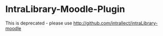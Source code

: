 IntraLibrary-Moodle-Plugin
==========================

This is deprecated - please use http://github.com/intrallect/intraLibrary-moodle
